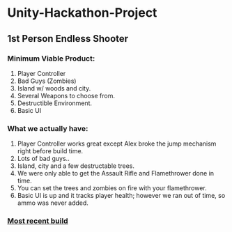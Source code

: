 # Unity-Hackathon-Project

## 1st Person Endless Shooter

### Minimum Viable Product:
1. Player Controller
2. Bad Guys (Zombies)
3. Island w/ woods and city.
4. Several Weapons to choose from.
5. Destructible Environment.
6. Basic UI

### What we actually have:
1. Player Controller works great except Alex broke the jump mechanism right before build time.
2. Lots of bad guys.. 
3. Island, city and a few destructable trees.
4. We were only able to get the Assault Rifle and Flamethrower done in time.
5. You can set the trees and zombies on fire with your flamethrower.
6. Basic UI is up and it tracks player health; however we ran out of time, so ammo was never added.


### [Most recent build](https://github.com/Lambda-Unity-Hackathon/Unity-Hackathon-Project/tree/master/Lambda-Hackathon-Game/Builds/V4)

